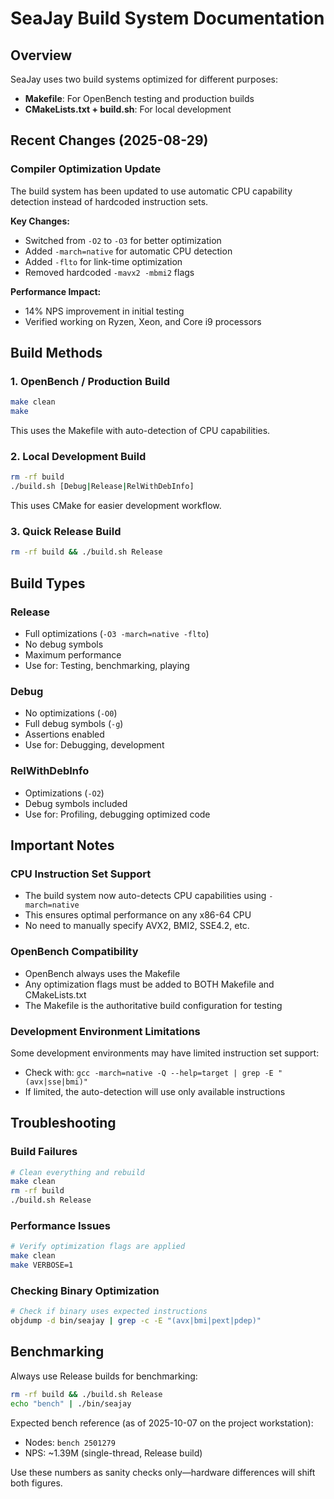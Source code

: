 # SeaJay Build System Documentation

## Overview
SeaJay uses two build systems optimized for different purposes:
- **Makefile**: For OpenBench testing and production builds
- **CMakeLists.txt + build.sh**: For local development

## Recent Changes (2025-08-29)

### Compiler Optimization Update
The build system has been updated to use automatic CPU capability detection instead of hardcoded instruction sets.

**Key Changes:**
- Switched from `-O2` to `-O3` for better optimization
- Added `-march=native` for automatic CPU detection
- Added `-flto` for link-time optimization
- Removed hardcoded `-mavx2 -mbmi2` flags

**Performance Impact:**
- 14% NPS improvement in initial testing
- Verified working on Ryzen, Xeon, and Core i9 processors

## Build Methods

### 1. OpenBench / Production Build
```bash
make clean
make
```
This uses the Makefile with auto-detection of CPU capabilities.

### 2. Local Development Build
```bash
rm -rf build
./build.sh [Debug|Release|RelWithDebInfo]
```
This uses CMake for easier development workflow.

### 3. Quick Release Build
```bash
rm -rf build && ./build.sh Release
```

## Build Types

### Release
- Full optimizations (`-O3 -march=native -flto`)
- No debug symbols
- Maximum performance
- Use for: Testing, benchmarking, playing

### Debug
- No optimizations (`-O0`)
- Full debug symbols (`-g`)
- Assertions enabled
- Use for: Debugging, development

### RelWithDebInfo
- Optimizations (`-O2`)
- Debug symbols included
- Use for: Profiling, debugging optimized code

## Important Notes

### CPU Instruction Set Support
- The build system now auto-detects CPU capabilities using `-march=native`
- This ensures optimal performance on any x86-64 CPU
- No need to manually specify AVX2, BMI2, SSE4.2, etc.

### OpenBench Compatibility
- OpenBench always uses the Makefile
- Any optimization flags must be added to BOTH Makefile and CMakeLists.txt
- The Makefile is the authoritative build configuration for testing

### Development Environment Limitations
Some development environments may have limited instruction set support:
- Check with: `gcc -march=native -Q --help=target | grep -E "(avx|sse|bmi)"`
- If limited, the auto-detection will use only available instructions

## Troubleshooting

### Build Failures
```bash
# Clean everything and rebuild
make clean
rm -rf build
./build.sh Release
```

### Performance Issues
```bash
# Verify optimization flags are applied
make clean
make VERBOSE=1
```

### Checking Binary Optimization
```bash
# Check if binary uses expected instructions
objdump -d bin/seajay | grep -c -E "(avx|bmi|pext|pdep)"
```

## Benchmarking

Always use Release builds for benchmarking:
```bash
rm -rf build && ./build.sh Release
echo "bench" | ./bin/seajay
```

Expected bench reference (as of 2025-10-07 on the project workstation):
- Nodes: `bench 2501279`
- NPS: ~1.39M (single-thread, Release build)

Use these numbers as sanity checks only—hardware differences will shift both figures.
